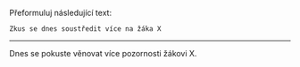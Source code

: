 Přeformuluj následující text:

```
Zkus se dnes soustředit více na žáka X
```

---

<!-- chatcmpl-74ollJD2PtjzdpcgIax1buOXqFLNw -->

Dnes se pokuste věnovat více pozornosti žákovi X.
